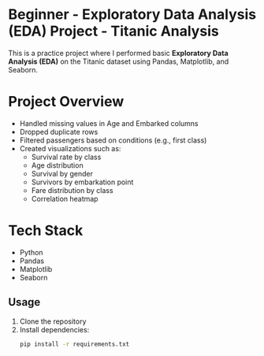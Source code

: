 # Beginner - Exploratory Data Analysis (EDA) Project - Titanic Analysis

This is a practice project where I performed basic **Exploratory Data Analysis (EDA)** on the Titanic dataset using Pandas, Matplotlib, and Seaborn.

# Project Overview

- Handled missing values in Age and Embarked columns
- Dropped duplicate rows
- Filtered passengers based on conditions (e.g., first class)
- Created visualizations such as:
  - Survival rate by class
  - Age distribution
  - Survival by gender
  - Survivors by embarkation point
  - Fare distribution by class
  - Correlation heatmap

# Tech Stack

- Python
- Pandas
- Matplotlib
- Seaborn

## Usage

1. Clone the repository
2. Install dependencies:
   ```bash
   pip install -r requirements.txt
   ```
